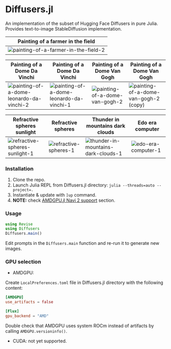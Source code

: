 # Diffusers.jl

An implementation of the subset of Hugging Face Diffusers in pure Julia.
Provides text-to-image StableDiffusion implementation.

|Painting of a farmer in the field|
|-|
|![painting-of-a-farmer-in-the-field-2](https://user-images.githubusercontent.com/17990405/233843029-2b8e1c22-51c1-4782-bdfd-b16177065bea.png)|

|Painting of a Dome Da Vinchi|Painting of a Dome Da Vinchi|Painting of a Dome Van Gogh|Painting of a Dome Van Gogh|
|-|-|-|-|
|![painting-of-a-dome-leonardo-da-vinchi-2](https://user-images.githubusercontent.com/17990405/234356486-7c15f543-f805-4f04-9eba-5e72a561b195.png)|![painting-of-a-dome-leonardo-da-vinchi-1](https://user-images.githubusercontent.com/17990405/234356507-5f78a5ca-fd9c-41ae-8fe8-53545ed652d1.png)|![painting-of-a-dome-van-gogh-2](https://user-images.githubusercontent.com/17990405/234356529-6505d3b1-63e3-4480-9ff9-e4393fe51e17.png)|![painting-of-a-dome-van-gogh-2 (copy)](https://user-images.githubusercontent.com/17990405/234356543-dfb95537-d41b-4606-bf16-02233b321974.png)|

|Refractive spheres sunlight|Refractive spheres|Thunder in mountains dark clouds|Edo era computer|
|-|-|-|-|
|![refractive-spheres-sunlight-1](https://user-images.githubusercontent.com/17990405/234356847-b057a1ec-ff2f-41a3-9f90-3195f0dbbb06.png)|![refractive-spheres-1](https://user-images.githubusercontent.com/17990405/234356875-304049c2-60aa-42a6-a717-c71d1e75031f.png)|![thunder-in-mountains-dark-clouds-1](https://github.com/JuliaNeuralGraphics/Diffusers.jl/assets/17990405/ff0c0993-8f20-44f8-b892-0bdbf8da4d1a)|![edo-era-computer-1](https://github.com/JuliaNeuralGraphics/Diffusers.jl/assets/17990405/90e9c46d-239a-4d32-8d7f-9d424c0aab58)|

### Installation

1. Clone the repo.
2. Launch Julia REPL from Diffusers.jl directory: `julia --threads=auto --project=.`
3. Instantiate & update with `]up` command.
4. **NOTE:** check [AMDGPU.jl Navi 2 support](https://amdgpu.juliagpu.org/dev/#Navi-2-(GFX103x)-support) section.

### Usage

```julia
using Revise
using Diffusers
Diffusers.main()
```

Edit prompts in the `Diffusers.main` function and re-run it to generate new images.

### GPU selection

- AMDGPU:

Create `LocalPreferences.toml` file in Diffusers.jl directory with the following content:

```toml
[AMDGPU]
use_artifacts = false

[Flux]
gpu_backend = "AMD"
```

Double check that AMDGPU uses system ROCm instead of artifacts by calling `AMDGPU.versioninfo()`.

- CUDA: not yet supported.
 
